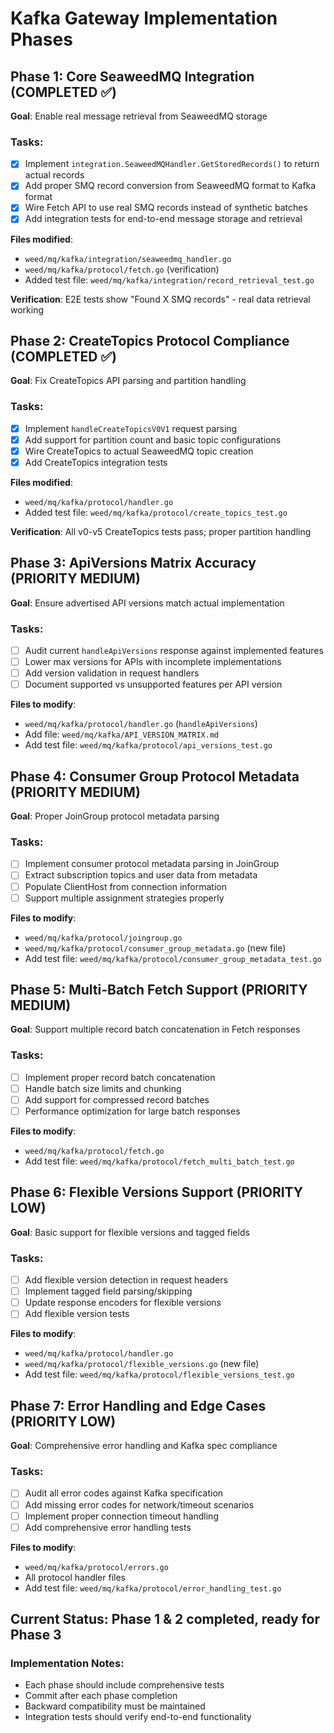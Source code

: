 # Kafka Gateway Implementation Phases

## Phase 1: Core SeaweedMQ Integration (COMPLETED ✅)
**Goal**: Enable real message retrieval from SeaweedMQ storage

### Tasks:
- [x] Implement `integration.SeaweedMQHandler.GetStoredRecords()` to return actual records
- [x] Add proper SMQ record conversion from SeaweedMQ format to Kafka format  
- [x] Wire Fetch API to use real SMQ records instead of synthetic batches
- [x] Add integration tests for end-to-end message storage and retrieval

**Files modified**:
- `weed/mq/kafka/integration/seaweedmq_handler.go`
- `weed/mq/kafka/protocol/fetch.go` (verification)
- Added test file: `weed/mq/kafka/integration/record_retrieval_test.go`

**Verification**: E2E tests show "Found X SMQ records" - real data retrieval working

## Phase 2: CreateTopics Protocol Compliance (COMPLETED ✅)
**Goal**: Fix CreateTopics API parsing and partition handling

### Tasks:
- [x] Implement `handleCreateTopicsV0V1` request parsing
- [x] Add support for partition count and basic topic configurations
- [x] Wire CreateTopics to actual SeaweedMQ topic creation
- [x] Add CreateTopics integration tests

**Files modified**:
- `weed/mq/kafka/protocol/handler.go`
- Added test file: `weed/mq/kafka/protocol/create_topics_test.go`

**Verification**: All v0-v5 CreateTopics tests pass; proper partition handling

## Phase 3: ApiVersions Matrix Accuracy (PRIORITY MEDIUM)
**Goal**: Ensure advertised API versions match actual implementation

### Tasks:
- [ ] Audit current `handleApiVersions` response against implemented features
- [ ] Lower max versions for APIs with incomplete implementations
- [ ] Add version validation in request handlers
- [ ] Document supported vs unsupported features per API version

**Files to modify**:
- `weed/mq/kafka/protocol/handler.go` (`handleApiVersions`)
- Add file: `weed/mq/kafka/API_VERSION_MATRIX.md`
- Add test file: `weed/mq/kafka/protocol/api_versions_test.go`

## Phase 4: Consumer Group Protocol Metadata (PRIORITY MEDIUM)
**Goal**: Proper JoinGroup protocol metadata parsing

### Tasks:
- [ ] Implement consumer protocol metadata parsing in JoinGroup
- [ ] Extract subscription topics and user data from metadata
- [ ] Populate ClientHost from connection information
- [ ] Support multiple assignment strategies properly

**Files to modify**:
- `weed/mq/kafka/protocol/joingroup.go`
- `weed/mq/kafka/protocol/consumer_group_metadata.go` (new file)
- Add test file: `weed/mq/kafka/protocol/consumer_group_metadata_test.go`

## Phase 5: Multi-Batch Fetch Support (PRIORITY MEDIUM)
**Goal**: Support multiple record batch concatenation in Fetch responses

### Tasks:
- [ ] Implement proper record batch concatenation
- [ ] Handle batch size limits and chunking
- [ ] Add support for compressed record batches
- [ ] Performance optimization for large batch responses

**Files to modify**:
- `weed/mq/kafka/protocol/fetch.go`
- Add test file: `weed/mq/kafka/protocol/fetch_multi_batch_test.go`

## Phase 6: Flexible Versions Support (PRIORITY LOW)
**Goal**: Basic support for flexible versions and tagged fields

### Tasks:
- [ ] Add flexible version detection in request headers
- [ ] Implement tagged field parsing/skipping
- [ ] Update response encoders for flexible versions
- [ ] Add flexible version tests

**Files to modify**:
- `weed/mq/kafka/protocol/handler.go`
- `weed/mq/kafka/protocol/flexible_versions.go` (new file)
- Add test file: `weed/mq/kafka/protocol/flexible_versions_test.go`

## Phase 7: Error Handling and Edge Cases (PRIORITY LOW)
**Goal**: Comprehensive error handling and Kafka spec compliance

### Tasks:
- [ ] Audit all error codes against Kafka specification
- [ ] Add missing error codes for network/timeout scenarios
- [ ] Implement proper connection timeout handling
- [ ] Add comprehensive error handling tests

**Files to modify**:
- `weed/mq/kafka/protocol/errors.go`
- All protocol handler files
- Add test file: `weed/mq/kafka/protocol/error_handling_test.go`

## Current Status: Phase 1 & 2 completed, ready for Phase 3

### Implementation Notes:
- Each phase should include comprehensive tests
- Commit after each phase completion
- Backward compatibility must be maintained
- Integration tests should verify end-to-end functionality
